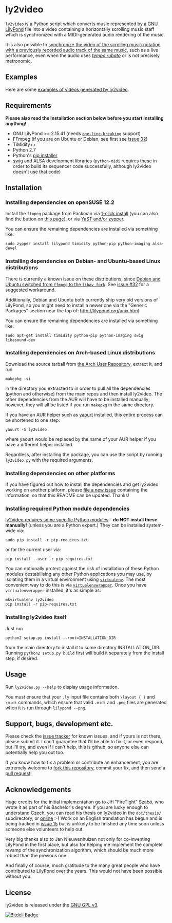 # ly2video

`ly2video` is a Python script which converts music represented by a [GNU
LilyPond](http://lilypond.org) file into a video containing a
horizontally scrolling music staff which is synchronized with a
MIDI-generated audio rendering of the music.

It is also possible to [synchronize the video of the scrolling music
notation with a previously recorded audio track of the same
music](doc/how-to-audio-sync.md), such as a live performance, even
when the audio uses [*tempo rubato*](https://en.wikipedia.org/wiki/Tempo_rubato)
or is not precisely metronomic.

## Examples

Here are some [examples of videos generated by ly2video](http://www.youtube.com/playlist?list=PLfRwjd606WZlxRU_kaUPagX3-Uv-SYRMH).

## Requirements

**Please also read the Installation section below before you start installing anything!**

*   GNU LilyPond >= 2.15.41
    (needs [`one-line-breaking`](http://www.lilypond.org/doc/v2.17/Documentation/notation/one_002dline-page-breaking) support)
*   FFmpeg (if you are on Ubuntu or Debian, see first see
    [issue 32](https://github.com/aspiers/ly2video/issues/32))
*   TiMidity++
*   Python 2.7
*   Python's [pip installer](http://www.pip-installer.org)
*   [swig](http://www.swig.org/) and ALSA development libraries
    (`python-midi` requires these in order to build its sequencer
    code successfully, although ly2video doesn't use that code)

## Installation

### Installing dependencies on openSUSE 12.2

Install the `ffmpeg` package from Packman via [1-click
install](http://packman.links2linux.org/install/ffmpeg) (you can also
find the button on [this
page](http://packman.links2linux.org/package/ffmpeg)), or via [YaST
and/or
zypper](http://wiki.links2linux.de/packman:faq_en#software_installation_updates_deinstallation).

You can ensure the remaining dependencies are installed via something
like:

    sudo zypper install lilypond timidity python-pip python-imaging alsa-devel

### Installing dependencies on Debian- and Ubuntu-based Linux distributions

There is currently a known issue on these distributions, since [Debian
and Ubuntu switched from `ffmpeg` to the `libav
fork`](https://github.com/aspiers/ly2video/issues/32).  See [issue #32](https://github.com/aspiers/ly2video/issues/32) for a suggested
workaround.

Additionally, Debian and Ubuntu both currently ship very old versions
of LilyPond, so you might need to install a newer one via the
"Generic Packages" section near the top of: http://lilypond.org/unix.html

You can ensure the remaining dependencies are installed via something
like:

    sudo apt-get install timidity python-pip python-imaging swig libasound-dev

### Installing dependencies on Arch-based Linux distributions

Download the source tarball from [the Arch User Repository](https://aur.archlinux.org/packages/ly2video/), extract it, and run

    makepkg -si

in the directory you extracted to in order to pull all the dependencies (python and otherwise)
from the main repos and then install ly2video. The other dependencies
from the AUR will have to be installed manually; however, they will all be listed
if you run `makepkg` in the same directory.

If you have an AUR helper such as [yaourt](https://wiki.archlinux.org/index.php/Yaourt) installed, this entire process can be shortened to one step:

    yaourt -S ly2video

where yaourt would be replaced by the name of your AUR helper if you have a different helper installed.

Regardless, after installing the package, you can use the script by running `ly2video.py` with the required arguments.

### Installing dependencies on other platforms

If you have figured out how to install the dependencies and get
ly2video working on another platform, please [file a new
issue](https://github.com/aspiers/ly2video/issues) containing the
information, so that this README can be updated.  Thanks!

### Installing required Python module dependencies

[ly2video requires some specific Python modules](https://github.com/aspiers/ly2video/blob/master/pip-requires.txt) - **do NOT install these manually!** (unless you are a Python expert.)
They can be installed system-wide via:

    sudo pip install -r pip-requires.txt

or for the current user via:

    pip install --user -r pip-requires.txt

You can optionally protect against the risk of installation of these
Python modules destabilising any other Python applications you may
use, by isolating them in a virtual environment using
[`virtualenv`](http://www.virtualenv.org/en/latest/).  The most
convenient way to do this is via
[`virtualenvwrapper`](http://virtualenvwrapper.readthedocs.org/en/latest/).
Once you have `virtualenvwrapper` installed, it's as simple as:

    mkvirtualenv ly2video
    pip install -r pip-requires.txt

### Installing ly2video itself

Just run

    python2 setup.py install --root=INSTALLATION_DIR

from the main directory to install it to some directory INSTALLATION_DIR. Running
`python2 setup.py build` first will build it separately from the install step, if desired.

## Usage

Run `ly2video.py --help` to display usage information.

You must ensure that your `.ly` input file contains both `\layout { }`
and `\midi` commands, which ensure that valid `.midi` and `.png` files
are generated when it is run through `lilypond --png`.

## Support, bugs, development etc.

Please check the [issue tracker](https://github.com/aspiers/ly2video/issues)
for known issues, and if yours is not there, please submit it.
I can't guarantee that I'll be able to fix it, or even respond,
but I'll try, and even if I can't help, this is github, so anyone else
can potentially help you out too.

If you know how to fix a problem or contribute an enhancement, you are
extremely welcome to [fork this repository](https://github.com/aspiers/ly2video/fork),
commit your fix, and then send a [pull request](https://help.github.com/articles/using-pull-requests)!

## Acknowledgements

Huge credits for the initial implementation go to Jiří "FireTight"
Szabó, who wrote it as part of his Bachelor's degree.  If you are
lucky enough to understand Czech, you can read his thesis on ly2video
in the `doc/thesis/` subdirectory, or
[online](http://is.muni.cz/th/359741/fi_b/text_prace.pdf) :-) Work on
an English translation has begun and is being tracked in
[issue 15](https://github.com/aspiers/ly2video/issues/15) but is
unlikely to be finished any time soon unless someone else volunteers
to help out.

Very big thanks also to Jan Nieuwenhuizen not only for co-inventing
LilyPond in the first place, but also for helping me implement the
complete revamp of the synchronization algorithm, which should be
much more robust than the previous one.

And finally of course, much gratitude to the many great people who
have contributed to LilyPond over the years.  This would not have
been possible without you.

## License

ly2video is released under the [GNU GPL v3](http://www.gnu.org/licenses/gpl.html).


[![Bitdeli Badge](https://d2weczhvl823v0.cloudfront.net/aspiers/ly2video/trend.png)](https://bitdeli.com/free "Bitdeli Badge")
